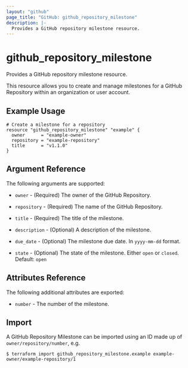 ```yaml
---
layout: "github"
page_title: "GitHub: github_repository_milestone"
description: |-
  Provides a GitHub repository milestone resource.
---
```


# github_repository_milestone

Provides a GitHub repository milestone resource.

This resource allows you to create and manage milestones for a GitHub Repository within an organization or user account.

## Example Usage

```hcl
# Create a milestone for a repository
resource "github_repository_milestone" "example" {
  owner      = "example-owner"
  repository = "example-repository"
  title      = "v1.1.0"
}
```

## Argument Reference

The following arguments are supported:

* `owner` - (Required) The owner of the GitHub Repository.

* `repository` - (Required) The name of the GitHub Repository.

* `title` - (Required) The title of the milestone.

* `description` - (Optional) A description of the milestone.

* `due_date` - (Optional) The milestone due date. In `yyyy-mm-dd` format.

* `state` - (Optional) The state of the milestone. Either `open` or `closed`. Default: `open`


## Attributes Reference

The following additional attributes are exported:

* `number` - The number of the milestone.

## Import

A GitHub Repository Milestone can be imported using an ID made up of `owner/repository/number`, e.g.

```
$ terraform import github_repository_milestone.example example-owner/example-repository/1
```

